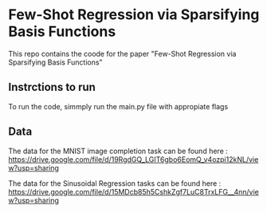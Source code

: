 # Few-Shot Regression via Sparsifying Basis Functions

This repo contains the coode for the paper "Few-Shot Regression via Sparsifying Basis Functions"

## Instrctions to run

To run the code, simmply run the main.py file with appropiate flags

## Data

The data for the MNIST image completion task can be found here : https://drive.google.com/file/d/19RgdGQ_LGIT6gbo6EomQ_v4ozpi12kNL/view?usp=sharing

The data for the Sinusoidal Regression tasks can be found here : https://drive.google.com/file/d/15MDcb85h5CshkZgf7LuC8TrxLFG__4nn/view?usp=sharing